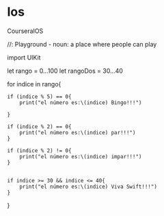 # Ios
CourseraIOS



//: Playground - noun: a place where people can play

import UIKit

let rango = 0...100
let rangoDos = 30...40


for indice in rango{
    
    if (indice % 5) == 0{
        print("el número es:\(indice) Bingo!!!")
        
    }
    
    if (indice % 2) == 0{
        print("el número es:\(indice) par!!!")
    }
    
    if (indice % 2) != 0{
        print("el número es:\(indice) impar!!!")
    }
    
    
    if indice >= 30 && indice <= 40{
        print("el número es:\(indice) Viva Swift!!!")
    }
    
    
    
}




